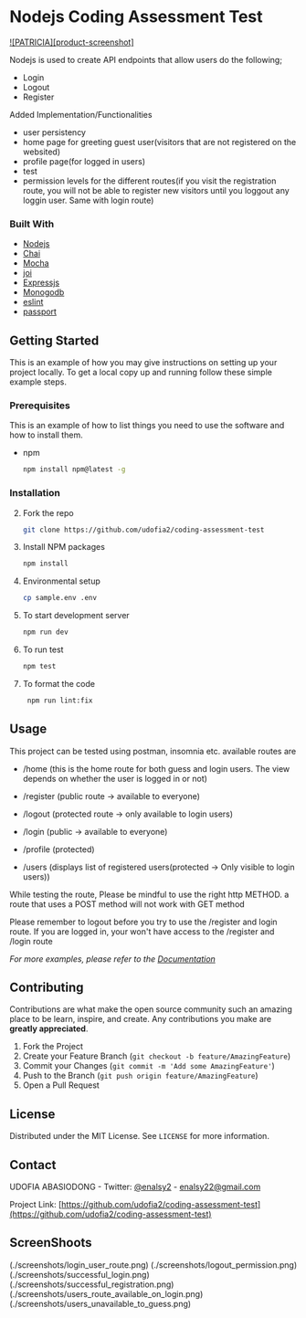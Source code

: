 # Nodejs Coding Assessment Test

[![PATRICIA][product-screenshot]](./patricia.png)

Nodejs is used to create API endpoints that allow users do the following;

- Login
- Logout
- Register

Added Implementation/Functionalities

- user persistency
- home page for greeting guest user(visitors that are not registered on the websited)
- profile page(for logged in users)
- test
- permission levels for the different routes(if you visit the registration route, you will not be able to register new visitors until you loggout any loggin user. Same with login route)

### Built With

- [Nodejs](https://nodejs.org/en/)
- [Chai](https://www.chaijs.com/)
- [Mocha](https://mochajs.org/)
- [joi](https://joi.dev/api/)
- [Expressjs](https://expressjs.com)
- [Monogodb](https://www.mongodb.com/)
- [eslint](https://eslint.org/)
- [passport](http://www.passportjs.org/)

<!-- GETTING STARTED -->

## Getting Started

This is an example of how you may give instructions on setting up your project locally.
To get a local copy up and running follow these simple example steps.

### Prerequisites

This is an example of how to list things you need to use the software and how to install them.

- npm
  ```sh
  npm install npm@latest -g
  ```

### Installation

2. Fork the repo
   ```sh
   git clone https://github.com/udofia2/coding-assessment-test
   ```
3. Install NPM packages
   ```sh
   npm install
   ```
3. Environmental setup
   ```sh
   cp sample.env .env
   ```
3. To start development server
   ```sh
   npm run dev
   ```
3. To run test
   ```sh
   npm test
   ```
3. To format the code
   ```sh
    npm run lint:fix
   ```




## Usage

This project can be tested using postman, insomnia etc.
available routes are
* /home (this is the home route for both guess and login users. The view depends on whether the user is logged in or not)

* /register (public route -> available to everyone)

* /logout (protected route -> only available to login users)

* /login (public -> available to everyone)

* /profile (protected)

* /users (displays list of registered users(protected -> Only visible to login users))

While testing the route, Please be mindful to use the right http METHOD. a route that uses a POST method will not work with GET method

Please remember to logout before you try to use the /register and login route. If you are logged in, your won't have access to the /register and /login route



_For more examples, please refer to the [Documentation](https://documenter.getpostman.com/view/7592361/TzJphfHj)_

## Contributing

Contributions are what make the open source community such an amazing place to be learn, inspire, and create. Any contributions you make are **greatly appreciated**.

1. Fork the Project
2. Create your Feature Branch (`git checkout -b feature/AmazingFeature`)
3. Commit your Changes (`git commit -m 'Add some AmazingFeature'`)
4. Push to the Branch (`git push origin feature/AmazingFeature`)
5. Open a Pull Request


## License

Distributed under the MIT License. See `LICENSE` for more information.


## Contact

UDOFIA ABASIODONG - Twitter: [@enalsy2](https://twitter.com/enalsy2) - enalsy22@gmail.com

Project Link: [https://github.com/udofia2/coding-assessment-test](https://github.com/udofia2/coding-assessment-test)


## ScreenShoots
[demo]: (./screenshots/failed_login.png)
(./screenshots/guess_home_route.png)
(./screenshots/login_user_route.png)
(./screenshots/logout_permission.png)
(./screenshots/successful_login.png)
(./screenshots/successful_registration.png)
(./screenshots/users_route_available_on_login.png)
(./screenshots/users_unavailable_to_guess.png)
